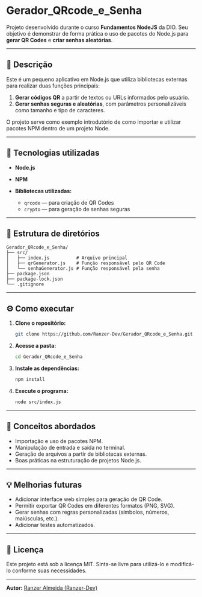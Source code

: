 # Gerador_QRcode_e_Senha

Projeto desenvolvido durante o curso **Fundamentos NodeJS** da DIO.
Seu objetivo é demonstrar de forma prática o uso de pacotes do Node.js para **gerar QR Codes** e **criar senhas aleatórias**.

---

## 📖 Descrição

Este é um pequeno aplicativo em Node.js que utiliza bibliotecas externas para realizar duas funções principais:

1. **Gerar códigos QR** a partir de textos ou URLs informados pelo usuário.
2. **Gerar senhas seguras e aleatórias**, com parâmetros personalizáveis como tamanho e tipo de caracteres.

O projeto serve como exemplo introdutório de como importar e utilizar pacotes NPM dentro de um projeto Node.

---

## 🧰 Tecnologias utilizadas

* **Node.js**
* **NPM**
* **Bibliotecas utilizadas:**

  * `qrcode` — para criação de QR Codes
  * `crypto` — para geração de senhas seguras

---

## 🧩 Estrutura de diretórios

```
Gerador_QRcode_e_Senha/
├── src/
│   ├── index.js          # Arquivo principal
│   ├── qrGenerator.js    # Função responsável pelo QR Code
│   └── senhaGenerator.js # Função responsável pela senha
├── package.json
├── package-lock.json
└── .gitignore
```

---

## ⚙️ Como executar

1. **Clone o repositório:**

   ```bash
   git clone https://github.com/Ranzer-Dev/Gerador_QRcode_e_Senha.git
   ```

2. **Acesse a pasta:**

   ```bash
   cd Gerador_QRcode_e_Senha
   ```

3. **Instale as dependências:**

   ```bash
   npm install
   ```

4. **Execute o programa:**

   ```bash
   node src/index.js
   ```

---

## 🧠 Conceitos abordados

* Importação e uso de pacotes NPM.
* Manipulação de entrada e saída no terminal.
* Geração de arquivos a partir de bibliotecas externas.
* Boas práticas na estruturação de projetos Node.js.

---

## 💡 Melhorias futuras

* Adicionar interface web simples para geração de QR Code.
* Permitir exportar QR Codes em diferentes formatos (PNG, SVG).
* Gerar senhas com regras personalizadas (símbolos, números, maiúsculas, etc.).
* Adicionar testes automatizados.

---

## 📜 Licença

Este projeto está sob a licença MIT.
Sinta-se livre para utilizá-lo e modificá-lo conforme suas necessidades.

---

**Autor:** [Ranzer Almeida (Ranzer-Dev)](https://github.com/Ranzer-Dev)
